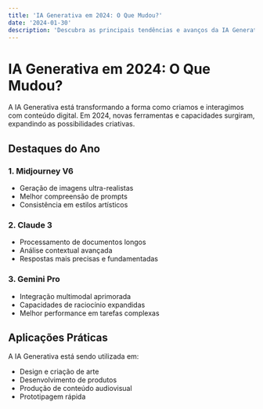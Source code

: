 ```yaml
---
title: 'IA Generativa em 2024: O Que Mudou?'
date: '2024-01-30'
description: 'Descubra as principais tendências e avanços da IA Generativa neste ano'
---
```


# IA Generativa em 2024: O Que Mudou?

A IA Generativa está transformando a forma como criamos e interagimos com conteúdo digital. Em 2024, novas ferramentas e capacidades surgiram, expandindo as possibilidades criativas.

## Destaques do Ano

### 1. Midjourney V6
- Geração de imagens ultra-realistas
- Melhor compreensão de prompts
- Consistência em estilos artísticos

### 2. Claude 3
- Processamento de documentos longos
- Análise contextual avançada
- Respostas mais precisas e fundamentadas

### 3. Gemini Pro
- Integração multimodal aprimorada
- Capacidades de raciocínio expandidas
- Melhor performance em tarefas complexas

## Aplicações Práticas

A IA Generativa está sendo utilizada em:
- Design e criação de arte
- Desenvolvimento de produtos
- Produção de conteúdo audiovisual
- Prototipagem rápida 